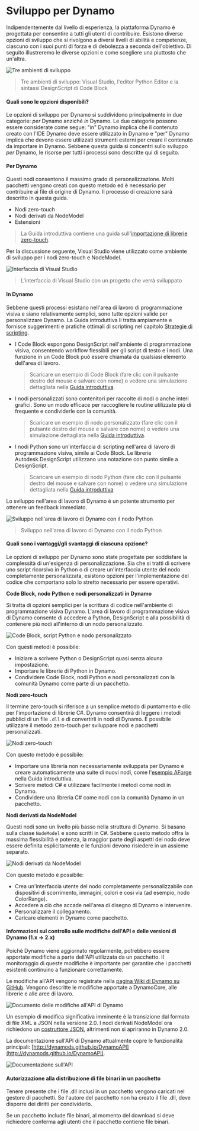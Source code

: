 # Sviluppo per Dynamo 

Indipendentemente dal livello di esperienza, la piattaforma Dynamo è progettata per consentire a tutti gli utenti di contribuire. Esistono diverse opzioni di sviluppo che si rivolgono a diversi livelli di abilità e competenze, ciascuno con i suoi punti di forza e di debolezza a seconda dell'obiettivo. Di seguito illustreremo le diverse opzioni e come scegliere una piuttosto che un'altra.

![Tre ambienti di sviluppo](images/developing-for-dynamo.png)

> Tre ambienti di sviluppo: Visual Studio, l'editor Python Editor e la sintassi DesignScript di Code Block

#### Quali sono le opzioni disponibili? <a href="#what-are-my-options" id="what-are-my-options"></a>

Le opzioni di sviluppo per Dynamo si suddividono principalmente in due categorie: _per_ Dynamo anziché _in_ Dynamo. Le due categorie possono essere considerate come segue: "in" Dynamo implica che il contenuto creato con l'IDE Dynamo deve essere utilizzato in Dynamo e "per" Dynamo implica che devono essere utilizzati strumenti esterni per creare il contenuto da importare in Dynamo. Sebbene questa guida si concentri sullo sviluppo _per_ Dynamo, le risorse per tutti i processi sono descritte qui di seguito.

#### Per Dynamo <a href="#for-dynamo" id="for-dynamo"></a>

Questi nodi consentono il massimo grado di personalizzazione. Molti pacchetti vengono creati con questo metodo ed è necessario per contribuire ai file di origine di Dynamo. Il processo di creazione sarà descritto in questa guida.

* Nodi zero-touch
* Nodi derivati da NodeModel
* Estensioni

> La Guida introduttiva contiene una guida sull'[importazione di librerie zero-touch](https://primer2.dynamobim.org/6_custom_nodes_and_packages/6-2_packages/5-zero-touch).

Per la discussione seguente, Visual Studio viene utilizzato come ambiente di sviluppo per i nodi zero-touch e NodeModel.

![Interfaccia di Visual Studio](images/vs-devenv.jpg)

> L'interfaccia di Visual Studio con un progetto che verrà sviluppato

#### In Dynamo <a href="#in-dynamo" id="in-dynamo"></a>

Sebbene questi processi esistano nell'area di lavoro di programmazione visiva e siano relativamente semplici, sono tutte opzioni valide per personalizzare Dynamo. La Guida introduttiva li tratta ampiamente e fornisce suggerimenti e pratiche ottimali di scripting nel capitolo [Strategie di scripting](http://dynamoprimer.com/en/12\_Best-Practice/12-1\_Scripting-Strategies.html).

*   I Code Block espongono DesignScript nell'ambiente di programmazione visiva, consentendo workflow flessibili per gli script di testo e i nodi. Una funzione in un Code Block può essere chiamata da qualsiasi elemento dell'area di lavoro.

    > Scaricare un esempio di Code Block (fare clic con il pulsante destro del mouse e salvare con nome) o vedere una simulazione dettagliata nella [Guida introduttiva](https://primer.dynamobim.org/07\_Code-Block/7-1\_what-is-a-code-block.html).
*   I nodi personalizzati sono contenitori per raccolte di nodi o anche interi grafici. Sono un modo efficace per raccogliere le routine utilizzate più di frequente e condividerle con la comunità.

    > Scaricare un esempio di nodo personalizzato (fare clic con il pulsante destro del mouse e salvare con nome) o vedere una simulazione dettagliata nella [Guida introduttiva](https://primer.dynamobim.org/10\_Custom-Nodes/10-1\_Introduction.html).
*   I nodi Python sono un'interfaccia di scripting nell'area di lavoro di programmazione visiva, simile ai Code Block. Le librerie Autodesk.DesignScript utilizzano una notazione con punto simile a DesignScript.

    > Scaricare un esempio di nodo Python (fare clic con il pulsante destro del mouse e salvare con nome) o vedere una simulazione dettagliata nella [Guida introduttiva](https://primer.dynamobim.org/10\_Custom-Nodes/10-4\_Python.html)

Lo sviluppo nell'area di lavoro di Dynamo è un potente strumento per ottenere un feedback immediato.

![Sviluppo nell'area di lavoro di Dynamo con il nodo Python](images/python-example.jpg)

> Sviluppo nell'area di lavoro di Dynamo con il nodo Python

#### Quali sono i vantaggi/gli svantaggi di ciascuna opzione? <a href="#what-are-the-advantagesdisadvantages-of-each" id="what-are-the-advantagesdisadvantages-of-each"></a>

Le opzioni di sviluppo per Dynamo sono state progettate per soddisfare la complessità di un'esigenza di personalizzazione. Sia che si tratti di scrivere uno script ricorsivo in Python o di creare un'interfaccia utente del nodo completamente personalizzata, esistono opzioni per l'implementazione del codice che comportano solo lo stretto necessario per essere operativi.

**Code Block, nodo Python e nodi personalizzati in Dynamo**

Si tratta di opzioni semplici per la scrittura di codice nell'ambiente di programmazione visiva Dynamo. L'area di lavoro di programmazione visiva di Dynamo consente di accedere a Python, DesignScript e alla possibilità di contenere più nodi all'interno di un nodo personalizzato.

![Code Block, script Python e nodo personalizzato](images/Development-Icons.png)

Con questi metodi è possibile:

* Iniziare a scrivere Python o DesignScript quasi senza alcuna impostazione.
* Importare le librerie di Python in Dynamo.
* Condividere Code Block, nodi Python e nodi personalizzati con la comunità Dynamo come parte di un pacchetto.

**Nodi zero-touch**

Il termine zero-touch si riferisce a un semplice metodo di puntamento e clic per l'importazione di librerie C#. Dynamo consentirà di leggere i metodi pubblici di un file `.dll` e di convertirli in nodi di Dynamo. È possibile utilizzare il metodo zero-touch per sviluppare nodi e pacchetti personalizzati.

![Nodi zero-touch](images/ZTImport.png)

Con questo metodo è possibile:

* Importare una libreria non necessariamente sviluppata per Dynamo e creare automaticamente una suite di nuovi nodi, come l'[esempio AForge](http://dynamoprimer.com/en/10\_Packages/10-5\_Zero-Touch.html) nella Guida introduttiva.
* Scrivere metodi C# e utilizzare facilmente i metodi come nodi in Dynamo.
* Condividere una libreria C# come nodi con la comunità Dynamo in un pacchetto.

**Nodi derivati da NodeModel**

Questi nodi sono un livello più basso nella struttura di Dynamo. Si basano sulla classe `NodeModel` e sono scritti in C#. Sebbene questo metodo offra la massima flessibilità e potenza, la maggior parte degli aspetti del nodo deve essere definita esplicitamente e le funzioni devono risiedere in un assieme separato.

![Nodi derivati da NodeModel](images/Development-Icons-NodeModel.png)

Con questo metodo è possibile:

* Crea un'interfaccia utente del nodo completamente personalizzabile con dispositivi di scorrimento, immagini, colori e così via (ad esempio, nodo ColorRange).
* Accedere a ciò che accade nell'area di disegno di Dynamo e intervenire.
* Personalizzare il collegamento.
* Caricare elementi in Dynamo come pacchetto.

#### Informazioni sul controllo sulle modifiche dell'API e delle versioni di Dynamo (1.x → 2.x) <a href="#understanding-dynamo-versioning-and-api-changes-1x-2x" id="understanding-dynamo-versioning-and-api-changes-1x-2x"></a>

Poiché Dynamo viene aggiornato regolarmente, potrebbero essere apportate modifiche a parte dell'API utilizzata da un pacchetto. Il monitoraggio di queste modifiche è importante per garantire che i pacchetti esistenti continuino a funzionare correttamente.

Le modifiche all'API vengono registrate nella [pagina Wiki di Dynamo su GitHub](https://github.com/DynamoDS/Dynamo/wiki/API-Changes). Vengono descritte le modifiche apportate a DynamoCore, alle librerie e alle aree di lavoro.

![Documento delle modifiche all'API di Dynamo](images/api-changes.jpg)

Un esempio di modifica significativa imminente è la transizione dal formato di file XML a JSON nella versione 2.0. I nodi derivati NodeModel ora richiedono un [costruttore JSON](https://github.com/DynamoDS/Dynamo/wiki/Write-a-Json-Constructor-for-a-NodeModel-Node), altrimenti non si apriranno in Dynamo 2.0.

La documentazione sull'API di Dynamo attualmente copre le funzionalità principali: [http://dynamods.github.io/DynamoAPI](http://dynamods.github.io/DynamoAPI).

![Documentazione sull'API](images/api-docs.jpg)

#### Autorizzazione alla distribuzione di file binari in un pacchetto <a href="#permission-to-distribute-binaries-in-a-package" id="permission-to-distribute-binaries-in-a-package"></a>

Tenere presente che i file .dll inclusi in un pacchetto vengono caricati nel gestore di pacchetti. Se l'autore del pacchetto non ha creato il file .dll, deve disporre dei diritti per condividerlo.

Se un pacchetto include file binari, al momento del download si deve richiedere conferma agli utenti che il pacchetto contiene file binari.
